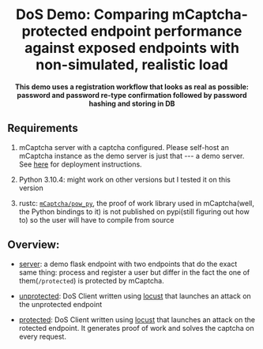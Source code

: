 <div align="center" >

# DoS Demo: Comparing mCaptcha-protected endpoint performance against exposed endpoints with non-simulated, realistic load

**This demo uses a registration workflow that looks as real as
possible: password and password re-type confirmation followed by
password hashing and storing in DB**

</div>

## Requirements

1. mCaptcha server with a captcha configured. Please self-host an
   mCaptcha instance as the demo server is just that --- a demo server. See
   [here](https://github.com/mCaptcha/mCaptcha/blob/master/docs/DEPLOYMENT.md)
   for deployment instructions.

2. Python 3.10.4: might work on other versions but I tested it on this
   version

3. rustc: [`mCaptcha/pow_py`](https://github.com/mCaptcha/pow_py), the
   proof of work library used in mCaptcha(well, the Python bindings to
   it) is not published on pypi(still figuring out how to) so the user
   will have to compile from source

## Overview:

-   [server](./server/): a demo flask endpoint with two endpoints that do
    the exact same thing: process and register a user but differ in the
    fact the one of them(`/protected`) is protected by mCaptcha.

-   [unprotected](./unprotected): DoS Client written using
    [locust](https://locust.io) that launches an attack on the unprotected
    endpoint

-   [protected](./unprotected): DoS Client written using
    [locust](https://locust.io) that launches an attack on the rotected
    endpoint. It generates proof of work and solves the captcha on every
    request.
